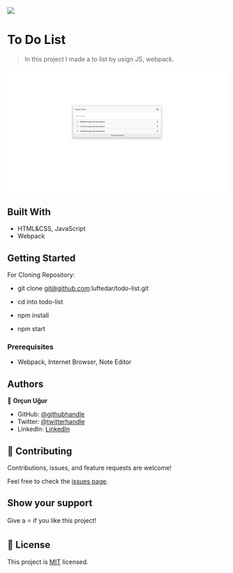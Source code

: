 ![](https://img.shields.io/badge/Microverse-blueviolet)

# To Do List

> In this project I made a to list by usign JS, webpack.

![screenshot](./app_screenshot.png)


## Built With

- HTML&CSS, JavaScript
- Webpack

## Getting Started

For Cloning Repository:

- git clone git@github.com:luftedar/todo-list.git

- cd into todo-list

- npm install

- npm start


### Prerequisites

- Webpack, Internet Browser, Note Editor

## Authors

👤 **Orçun Uğur**

- GitHub: [@githubhandle](https://github.com/luftedar)
- Twitter: [@twitterhandle](https://twitter.com/OrcunUgur2)
- LinkedIn: [LinkedIn](https://www.linkedin.com/in/or%C3%A7un-u%C4%9Fur-089148181/)

## 🤝 Contributing

Contributions, issues, and feature requests are welcome!

Feel free to check the [issues page](../../issues/).

## Show your support

Give a ⭐️ if you like this project!

## 📝 License

This project is [MIT](./MIT.md) licensed.
